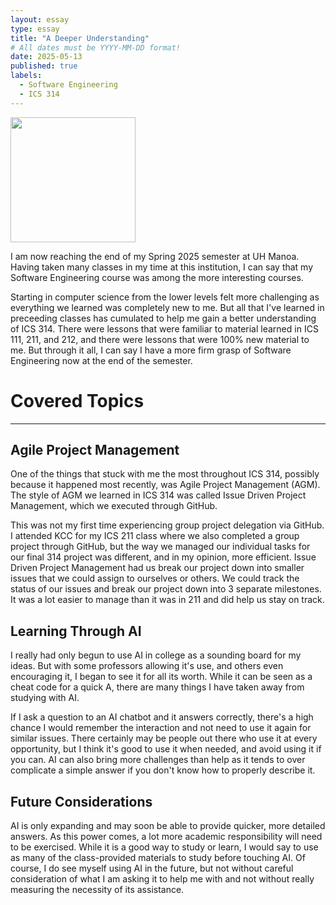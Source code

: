 ```yaml
---
layout: essay
type: essay
title: "A Deeper Understanding"
# All dates must be YYYY-MM-DD format!
date: 2025-05-13
published: true
labels:
  - Software Engineering
  - ICS 314
---
```


<img width="200px" class="rounded float-start pe-4" src="">

I am now reaching the end of my Spring 2025 semester at UH Manoa. Having taken many classes in my time at this institution, I can say that my Software Engineering course was among the more interesting courses. 

Starting in computer science from the lower levels felt more challenging as everything we learned was completely new to me. But all that I've learned in preceeding classes has cumulated to help me gain a better understanding of ICS 314. There were lessons that were familiar to material learned in ICS 111, 211, and 212, and there were lessons that were 100% new material to me. But through it all, I can say I have a more firm grasp of Software Engineering now at the end of the semester.


# Covered Topics

<hr></hr>

## Agile Project Management

One of the things that stuck with me the most throughout ICS 314, possibly because it happened most recently, was Agile Project Management (AGM). The style of AGM we learned in ICS 314 was called Issue Driven Project Management, which we executed through GitHub. 

This was not my first time experiencing group project delegation via GitHub. I attended KCC for my ICS 211 class where we also completed a group project through GitHub, but the way we managed our individual tasks for our final 314 project was different, and in my opinion, more efficient. Issue Driven Project Management had us break our project down into smaller issues that we could assign to ourselves or others. We could track the status of our issues and break our project down into 3 separate milestones. It was a lot easier to manage than it was in 211 and did help us stay on track.
  
## Learning Through AI 

I really had only begun to use AI in college as a sounding board for my ideas. But with some professors allowing it's use, and others even encouraging it, I began to see it for all its worth. While it can be seen as a cheat code for a quick A, there are many things I have taken away from studying with AI. 

If I ask a question to an AI chatbot and it answers correctly, there's a high chance I would remember the interaction and not need to use it again for similar issues. There certainly may be people out there who use it at every opportunity, but I think it's good to use it when needed, and avoid using it if you can. AI can also bring more challenges than help as it tends to over complicate a simple answer if you don't know how to properly describe it. 

## Future Considerations

AI is only expanding and may soon be able to provide quicker, more detailed answers. As this power comes, a lot more academic responsibility will need to be exercised. While it is a good way to study or learn, I would say to use as many of the class-provided materials to study before touching AI. Of course, I do see myself using AI in the future, but not without careful consideration of what I am asking it to help me with and not without really measuring the necessity of its assistance. 